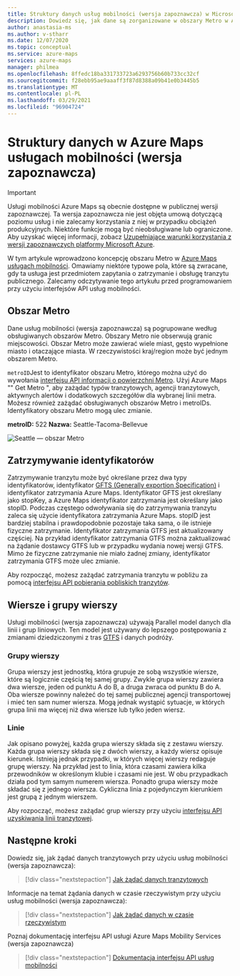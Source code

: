 ```yaml
---
title: Struktury danych usług mobilności (wersja zapoznawcza) w Microsoft Azure Maps
description: Dowiedz się, jak dane są zorganizowane w obszary Metro w Azure Maps usługach mobilności (wersja zapoznawcza). Zobacz, w których polach są przechowywane informacje o zatrzymaniu i wierszach tranzytu publicznego.
author: anastasia-ms
ms.author: v-stharr
ms.date: 12/07/2020
ms.topic: conceptual
ms.service: azure-maps
services: azure-maps
manager: philmea
ms.openlocfilehash: 8ffedc18ba331733723a6293756b60b733cc32cf
ms.sourcegitcommit: f28ebb95ae9aaaff3f87d8388a09b41e0b3445b5
ms.translationtype: MT
ms.contentlocale: pl-PL
ms.lasthandoff: 03/29/2021
ms.locfileid: "96904724"
---
```

# <a name="data-structures-in-azure-maps-mobility-services-preview"></a>Struktury danych w Azure Maps usługach mobilności (wersja zapoznawcza) 

> [!IMPORTANT]
> Usługi mobilności Azure Maps są obecnie dostępne w publicznej wersji zapoznawczej.
> Ta wersja zapoznawcza nie jest objęta umową dotyczącą poziomu usług i nie zalecamy korzystania z niej w przypadku obciążeń produkcyjnych. Niektóre funkcje mogą być nieobsługiwane lub ograniczone. Aby uzyskać więcej informacji, zobacz [Uzupełniające warunki korzystania z wersji zapoznawczych platformy Microsoft Azure](https://azure.microsoft.com/support/legal/preview-supplemental-terms/).



W tym artykule wprowadzono koncepcję obszaru Metro w [Azure Maps usługach mobilności](/rest/api/maps/mobility). Omawiamy niektóre typowe pola, które są zwracane, gdy ta usługa jest przedmiotem zapytania o zatrzymanie i obsługę tranzytu publicznego. Zalecamy odczytywanie tego artykułu przed programowaniem przy użyciu interfejsów API usług mobilności.

## <a name="metro-area"></a>Obszar Metro

Dane usług mobilności (wersja zapoznawcza) są pogrupowane według obsługiwanych obszarów Metro. Obszary Metro nie obserwują granic miejscowości. Obszar Metro może zawierać wiele miast, gęsto wypełnione miasto i otaczające miasta. W rzeczywistości kraj/region może być jednym obszarem Metro. 

`metroID`Jest to identyfikator obszaru Metro, którego można użyć do wywołania [interfejsu API informacji o powierzchni Metro](/rest/api/maps/mobility/getmetroareainfopreview). Użyj Azure Maps "" Get Metro ", aby zażądać typów tranzytowych, agencji tranzytowych, aktywnych alertów i dodatkowych szczegółów dla wybranej linii metra. Możesz również zażądać obsługiwanych obszarów Metro i metroIDs. Identyfikatory obszaru Metro mogą ulec zmianie.

**metroID:** 522   **Nazwa:** Seattle-Tacoma-Bellevue

![Seattle — obszar Metro](./media/mobility-service-data-structure/seattle-metro.png)

## <a name="stop-ids"></a>Zatrzymywanie identyfikatorów

Zatrzymywanie tranzytu może być określane przez dwa typy identyfikatorów, identyfikator [GFTS (Generally exportion Specification)](http://gtfs.org/) i identyfikator zatrzymania Azure Maps. Identyfikator GFTS jest określany jako stopKey, a Azure Maps identyfikator zatrzymania jest określany jako stopID. Podczas częstego odwoływania się do zatrzymywania tranzytu zaleca się użycie identyfikatora zatrzymania Azure Maps. stopID jest bardziej stabilna i prawdopodobnie pozostaje taka sama, o ile istnieje fizyczne zatrzymanie. Identyfikator zatrzymania GTFS jest aktualizowany częściej. Na przykład identyfikator zatrzymania GTFS można zaktualizować na żądanie dostawcy GTFS lub w przypadku wydania nowej wersji GTFS. Mimo że fizyczne zatrzymanie nie miało żadnej zmiany, identyfikator zatrzymania GTFS może ulec zmianie.

Aby rozpocząć, możesz zażądać zatrzymania tranzytu w pobliżu za pomocą [interfejsu API pobierania pobliskich tranzytów](/rest/api/maps/mobility/getnearbytransitpreview).

## <a name="line-groups-and-lines"></a>Wiersze i grupy wierszy

Usługi mobilności (wersja zapoznawcza) używają Parallel model danych dla linii i grup liniowych. Ten model jest używany do lepszego postępowania z zmianami dziedziczonymi z tras [GTFS](http://gtfs.org/) i danych podróży.


### <a name="line-groups"></a>Grupy wierszy

Grupa wierszy jest jednostką, która grupuje ze sobą wszystkie wiersze, które są logicznie częścią tej samej grupy. Zwykle grupa wierszy zawiera dwa wiersze, jeden od punktu A do B, a druga zwraca od punktu B do A. Oba wiersze powinny należeć do tej samej publicznej agencji transportowej i mieć ten sam numer wiersza. Mogą jednak wystąpić sytuacje, w których grupa linii ma więcej niż dwa wiersze lub tylko jeden wiersz.


### <a name="lines"></a>Linie

Jak opisano powyżej, każda grupa wierszy składa się z zestawu wierszy. Każda grupa wierszy składa się z dwóch wierszy, a każdy wiersz opisuje kierunek.  Istnieją jednak przypadki, w których więcej wierszy redaguje grupę wierszy. Na przykład jest to linia, która czasami zawiera kilka przewodników w określonym klubie i czasami nie jest. W obu przypadkach działa pod tym samym numerem wiersza. Ponadto grupa wierszy może składać się z jednego wiersza. Cykliczna linia z pojedynczym kierunkiem jest grupą z jednym wierszem.

Aby rozpocząć, możesz zażądać grup wierszy przy użyciu [interfejsu API uzyskiwania linii tranzytowej](/rest/api/maps/mobility/gettransitlineinfopreview).


## <a name="next-steps"></a>Następne kroki

Dowiedz się, jak żądać danych tranzytowych przy użyciu usług mobilności (wersja zapoznawcza):

> [!div class="nextstepaction"]
> [Jak żądać danych tranzytowych](how-to-request-transit-data.md)

Informacje na temat żądania danych w czasie rzeczywistym przy użyciu usług mobilności (wersja zapoznawcza):

> [!div class="nextstepaction"]
> [Jak żądać danych w czasie rzeczywistym](how-to-request-real-time-data.md)

Poznaj dokumentację interfejsu API usługi Azure Maps Mobility Services (wersja zapoznawcza)

> [!div class="nextstepaction"]
> [Dokumentacja interfejsu API usług mobilności](/rest/api/maps/mobility)